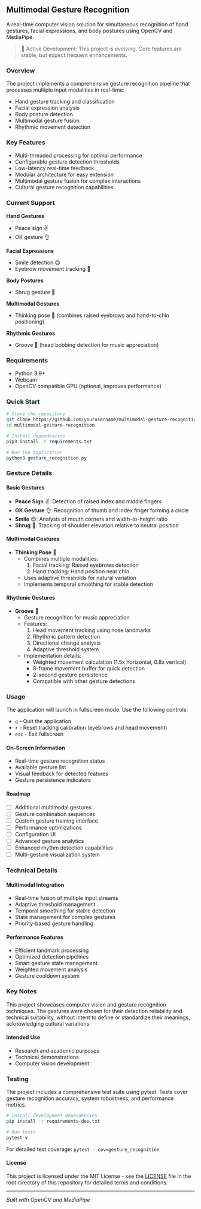 ## Multimodal Gesture Recognition
A real-time computer vision solution for simultaneous recognition of hand gestures, facial expressions, and body postures using OpenCV and MediaPipe.

> 🚧 Active Development: This project is evolving. Core features are stable, but expect frequent enhancements.

### Overview
The project implements a comprehensive gesture recognition pipeline that processes multiple input modalities in real-time:
- Hand gesture tracking and classification
- Facial expression analysis
- Body posture detection
- Multimodal gesture fusion
- Rhythmic movement detection

### Key Features
- Multi-threaded processing for optimal performance
- Configurable gesture detection thresholds
- Low-latency real-time feedback
- Modular architecture for easy extension
- Multimodal gesture fusion for complex interactions
- Cultural gesture recognition capabilities

### Current Support
**Hand Gestures**
- Peace sign ✌️
- OK gesture 👌

**Facial Expressions**
- Smile detection 😊
- Eyebrow movement tracking 🤨

**Body Postures**
- Shrug gesture 🤷

**Multimodal Gestures**
- Thinking pose 🤔 (combines raised eyebrows and hand-to-chin positioning)

**Rhythmic Gestures**
- Groove 🎵 (head bobbing detection for music appreciation)

### Requirements
- Python 3.9+
- Webcam
- OpenCV compatible GPU (optional, improves performance)

### Quick Start
```bash
# Clone the repository
git clone https://github.com/yourusername/multimodal-gesture-recognition.git
cd multimodal-gesture-recognition

# Install dependencies
pip3 install -r requirements.txt

# Run the application
python3 gesture_recognition.py
```

### Gesture Details
#### Basic Gestures
- **Peace Sign** ✌️: Detection of raised index and middle fingers
- **OK Gesture** 👌: Recognition of thumb and index finger forming a circle
- **Smile** 😊: Analysis of mouth corners and width-to-height ratio
- **Shrug** 🤷: Tracking of shoulder elevation relative to neutral position

#### Multimodal Gestures
- **Thinking Pose** 🤔
  - Combines multiple modalities:
    1. Facial tracking: Raised eyebrows detection
    2. Hand tracking: Hand position near chin
  - Uses adaptive thresholds for natural variation
  - Implements temporal smoothing for stable detection

#### Rhythmic Gestures
- **Groove** 🎵
  - Gesture recognition for music appreciation
  - Features:
    1. Head movement tracking using nose landmarks
    2. Rhythmic pattern detection
    3. Directional change analysis
    4. Adaptive threshold system
  - Implementation details:
    - Weighted movement calculation (1.5x horizontal, 0.8x vertical)
    - 8-frame movement buffer for quick detection
    - 2-second gesture persistence
    - Compatible with other gesture detections

### Usage
The application will launch in fullscreen mode. Use the following controls:
- `q` - Quit the application
- `r` - Reset tracking calibration (eyebrows and head movement)
- `esc` - Exit fullscreen

#### On-Screen Information
- Real-time gesture recognition status
- Available gesture list
- Visual feedback for detected features
- Gesture persistence indicators

#### Roadmap
- [ ] Additional multimodal gestures
- [ ] Gesture combination sequences
- [ ] Custom gesture training interface
- [ ] Performance optimizations
- [ ] Configuration UI
- [ ] Advanced gesture analytics
- [ ] Enhanced rhythm detection capabilities
- [ ] Multi-gesture visualization system

### Technical Details
#### Multimodal Integration
- Real-time fusion of multiple input streams
- Adaptive threshold management
- Temporal smoothing for stable detection
- State management for complex gestures
- Priority-based gesture handling

#### Performance Features
- Efficient landmark processing
- Optimized detection pipelines
- Smart gesture state management
- Weighted movement analysis
- Gesture cooldown system

### Key Notes
This project showcases computer vision and gesture recognition techniques. The gestures were chosen for their detection reliability and technical suitability, without intent to define or standardize their meanings, acknowledging cultural variations.

#### Intended Use
- Research and academic purposes
- Technical demonstrations
- Computer vision development

### Testing
The project includes a comprehensive test suite using pytest. Tests cover gesture recognition accuracy, system robustness, and performance metrics.

```bash
# Install development dependencies
pip install -r requirements-dev.txt

# Run tests
pytest-v
```

For detailed test coverage: `pytest --cov=gesture_recognition`

#### License
This project is licensed under the MIT License - see the [LICENSE](LICENSE.md) file in the root directory of this repository for detailed terms and conditions.

---
*Built with OpenCV and MediaPipe*